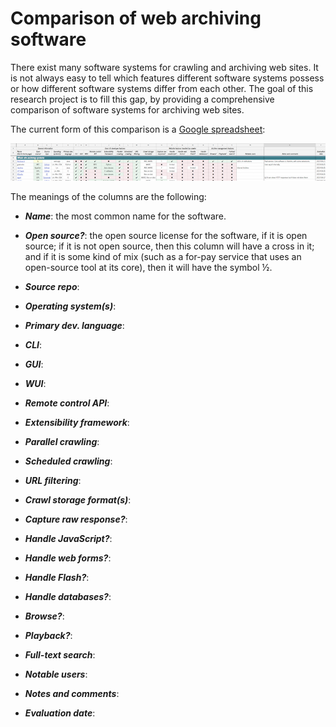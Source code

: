 Comparison of web archiving software
====================================

There exist many software systems for crawling and archiving web sites.  It is not always easy to tell which features different software systems possess or how different software systems differ from each other.  The goal of this research project is to fill this gap, by providing a comprehensive comparison of software systems for archiving web sites.

The current form of this comparison is a [Google spreadsheet](https://docs.google.com/spreadsheets/d/1FqxwaZnIhhQ7jDCC-W64NMRf5rDeh2Shx3u01MsBmTQ/edit#gid=0):

<center>
<a href="https://docs.google.com/spreadsheets/d/1FqxwaZnIhhQ7jDCC-W64NMRf5rDeh2Shx3u01MsBmTQ/edit#gid=0"><img src=".graphics/spreadsheet-image.png"></a>
</center>

The meanings of the columns are the following:

* _**Name**_: the most common name for the software.

* _**Open source?**_: the open source license for the software, if it is open source; if it is not open source, then this column will have a cross in it; and if it is some kind of mix (such as a for-pay service that uses an open-source tool at its core), then it will have the symbol &frac12;.

* _**Source repo**_:

* _**Operating system(s)**_:

* _**Primary dev. language**_:

* _**CLI**_:

* _**GUI**_:

* _**WUI**_:

* _**Remote control API**_:

* _**Extensibility framework**_:

* _**Parallel crawling**_:

* _**Scheduled crawling**_:

* _**URL filtering**_:

* _**Crawl storage format(s)**_:

* _**Capture raw response?**_:

* _**Handle JavaScript?**_:

* _**Handle web forms?**_:

* _**Handle Flash?**_:

* _**Handle databases?**_:

* _**Browse?**_:

* _**Playback?**_:

* _**Full-text search**_:

* _**Notable users**_:

* _**Notes and comments**_:

* _**Evaluation date**_:


